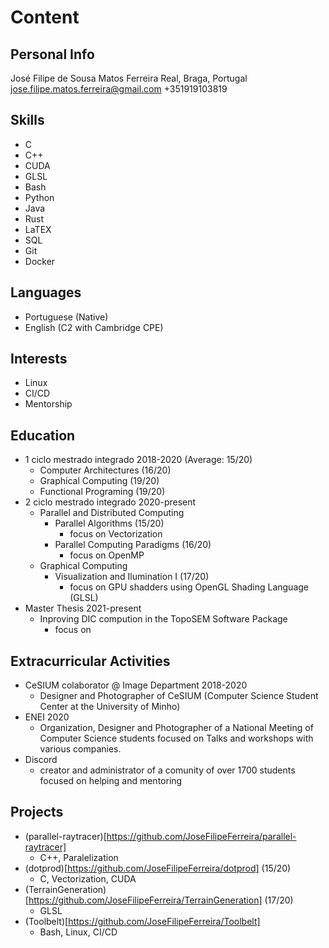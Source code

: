 # Content

## Personal Info
José Filipe de Sousa Matos Ferreira
Real, Braga, Portugal
jose.filipe.matos.ferreira@gmail.com
+351919103819

## Skills
- C
- C++
- CUDA
- GLSL
- Bash
- Python
- Java
- Rust
- LaTEX
- SQL
- Git
- Docker

## Languages
- Portuguese (Native)
- English (C2 with Cambridge CPE)

## Interests
- Linux
- CI/CD
- Mentorship

## Education
- 1 ciclo mestrado integrado 2018-2020 (Average: 15/20)
    - Computer Architectures (16/20)
    - Graphical Computing (19/20)
    - Functional Programing (19/20)
- 2 ciclo mestrado integrado 2020-present
    - Parallel and Distributed Computing
        - Parallel Algorithms (15/20)
            - focus on Vectorization
        - Parallel Computing Paradigms (16/20)
            - focus on OpenMP
    - Graphical Computing
        - Visualization and Ilumination I (17/20)
            - focus on GPU shadders using OpenGL Shading Language (GLSL)
- Master Thesis 2021-present
    - Inproving DIC compution in the TopoSEM Software Package
        - focus on

## Extracurricular Activities
- CeSIUM colaborator @ Image Department 2018-2020
    - Designer and Photographer of CeSIUM (Computer Science Student Center at the University of Minho)
- ENEI 2020
    - Organization, Designer and Photographer of a National Meeting of
        Computer Science students focused on Talks and workshops with various
        companies.
- Discord
    - creator and administrator of a comunity of over 1700 students focused
    on helping and mentoring


## Projects
- (parallel-raytracer)[https://github.com/JoseFilipeFerreira/parallel-raytracer]
    - C++, Paralelization
- (dotprod)[https://github.com/JoseFilipeFerreira/dotprod] (15/20)
    - C, Vectorization, CUDA
- (TerrainGeneration)[https://github.com/JoseFilipeFerreira/TerrainGeneration]
    (17/20)
    - GLSL
- (Toolbelt)[https://github.com/JoseFilipeFerreira/Toolbelt]
    - Bash, Linux, CI/CD


